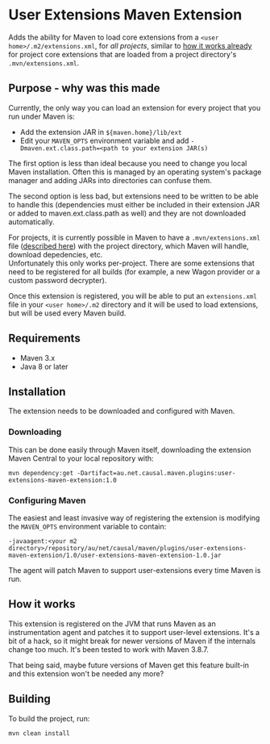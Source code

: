 # User Extensions Maven Extension

Adds the ability for Maven to load core extensions from a `<user home>/.m2/extensions.xml`,
for _all projects_, similar to [how it works already](https://maven.apache.org/guides/mini/guide-using-extensions.html) 
for project core extensions that are loaded from a project directory's `.mvn/extensions.xml`.

## Purpose - why was this made

Currently, the only way you can load an extension for every project that you run under Maven is:

- Add the extension JAR in `${maven.home}/lib/ext`
- Edit your `MAVEN_OPTS` environment variable and add `-Dmaven.ext.class.path=<path to your extension JAR(s)`

The first option is less than ideal because you need to change you local Maven installation.
Often this is managed by an operating system's package manager and adding JARs into directories
can confuse them.

The second option is less bad, but extensions need to be written to be able
to handle this (dependencies must either be included in their extension JAR or added to maven.ext.class.path as well)
and they are not downloaded automatically.

For projects, it is currently possible in Maven to have a `.mvn/extensions.xml` file 
([described here](https://maven.apache.org/configure.html#mvn-extensions-xml-file)) with 
the project directory, which Maven will handle, download depedencies, etc.  
Unfortunately this only works per-project.  There are some extensions that need to be 
registered for all builds (for example, a new Wagon provider or a custom password decrypter).

Once this extension is registered, you will be able to put an `extensions.xml` file in your
`<user home>/.m2` directory and it will be used to load extensions, but will be used 
every Maven build.

## Requirements

- Maven 3.x
- Java 8 or later

## Installation

The extension needs to be downloaded and configured with Maven.

### Downloading

This can be done easily through Maven itself, downloading the extension Maven Central to your
local repository with:

```
mvn dependency:get -Dartifact=au.net.causal.maven.plugins:user-extensions-maven-extension:1.0
```

### Configuring Maven

The easiest and least invasive way of registering the extension is modifying the `MAVEN_OPTS`
environment variable to contain:

```
-javaagent:<your m2 directory>/repository/au/net/causal/maven/plugins/user-extensions-maven-extension/1.0/user-extensions-maven-extension-1.0.jar
```

The agent will patch Maven to support user-extensions every time Maven is run.

## How it works

This extension is registered on the JVM that runs Maven as an instrumentation agent and patches it to support
user-level extensions.  It's a bit of a hack, so it might break for newer versions of Maven
if the internals change too much.   It's been tested to work with Maven 3.8.7.  

That being said, maybe future versions of Maven get this feature built-in and this extension won't be needed any more?

## Building

To build the project, run:

```
mvn clean install
```

